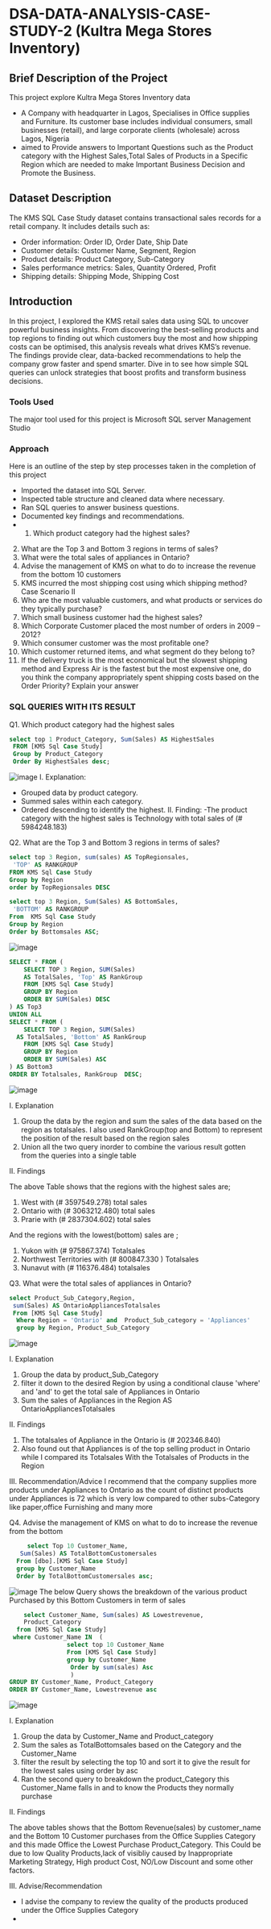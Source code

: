 # DSA-DATA-ANALYSIS-CASE-STUDY-2 (Kultra Mega Stores Inventory)

## Brief Description of the Project
 This project explore Kultra Mega Stores Inventory data
 - A Company with headquarter in Lagos, Specialises in Office supplies and Furniture. Its customer base includes individual consumers, small businesses (retail), and large corporate clients (wholesale) across Lagos, Nigeria
 - aimed to Provide answers to  Important Questions such as the Product category with the Highest Sales,Total Sales of Products in a Specific Region which are needed to make Important Business Decision and Promote the Business.

## Dataset Description
The KMS SQL Case Study dataset contains transactional sales records for a retail company. It includes details such as:
- Order information: Order ID, Order Date, Ship Date
- Customer details: Customer Name, Segment, Region
- Product details: Product Category, Sub-Category
- Sales performance metrics: Sales, Quantity Ordered, Profit
- Shipping details: Shipping Mode, Shipping Cost 
  

## Introduction
In this project, I explored the KMS retail sales data using SQL to uncover powerful business insights. From discovering the best-selling products and top regions to finding out which customers buy the most and how shipping costs can be optimised, this analysis reveals what drives KMS’s revenue. The findings provide clear, data-backed recommendations to help the company grow faster and spend smarter. Dive in to see how simple SQL queries can unlock strategies that boost profits and transform business decisions.
### Tools Used
The major tool used for this project is Microsoft SQL server Management Studio

### Approach 
Here is an outline of the step by step processes taken in the completion of this project  

- Imported the dataset into SQL Server.
- Inspected table structure and cleaned data where necessary.
- Ran SQL queries to answer business questions.
- Documented key findings and recommendations.
- 
  1. Which product category had the highest sales?
2. What are the Top 3 and Bottom 3 regions in terms of sales?
3. What were the total sales of appliances in Ontario?
4. Advise the management of KMS on what to do to increase the revenue from the bottom
10 customers
5. KMS incurred the most shipping cost using which shipping method?
Case Scenario II
6. Who are the most valuable customers, and what products or services do they typically
purchase?
7. Which small business customer had the highest sales?
8. Which Corporate Customer placed the most number of orders in 2009 – 2012?
9. Which consumer customer was the most profitable one?
10. Which customer returned items, and what segment do they belong to?
11. If the delivery truck is the most economical but the slowest shipping method and
Express Air is the fastest but the most expensive one, do you think the company
appropriately spent shipping costs based on the Order Priority? Explain your answer

  ### SQL QUERIES WITH ITS RESULT
   Q1. Which product category had the highest sales
```sql
select top 1 Product_Category, Sum(Sales) AS HighestSales
 FROM [KMS Sql Case Study]
 Group by Product_Category
 Order By HighestSales desc;
```
![image](https://github.com/user-attachments/assets/d3aafd58-3a02-42e8-9694-242236794828)
 I. Explanation:
- Grouped data by product category.
- Summed sales within each category.
- Ordered descending to identify the highest.
II. Finding:
  -The product category with the highest sales is Technology with total sales of 
(# 5984248.183)

Q2. What are the Top 3 and Bottom 3 regions in terms of sales?
   ```sql
   select top 3 Region, sum(sales) AS TopRegionsales,
    'TOP' AS RANKGROUP
   FROM KMS Sql Case Study
   Group by Region
   order by TopRegionsales DESC
  ```
 ```sql
 select top 3 Region, Sum(Sales) AS BottomSales,
  'BOTTOM' AS RANKGROUP
 From  KMS Sql Case Study
 Group by Region 
 Order by Bottomsales ASC;
```
![image](https://github.com/user-attachments/assets/3846f1af-dfcd-49c1-afdb-370660f19e05)
```sql
SELECT * FROM (
    SELECT TOP 3 Region, SUM(Sales)
    AS TotalSales, 'Top' AS RankGroup
    FROM [KMS Sql Case Study]
    GROUP BY Region
    ORDER BY SUM(Sales) DESC
) AS Top3
UNION ALL
SELECT * FROM (
    SELECT TOP 3 Region, SUM(Sales)
  AS TotalSales, 'Bottom' AS RankGroup
    FROM [KMS Sql Case Study]
    GROUP BY Region
    ORDER BY SUM(Sales) ASC
) AS Bottom3
ORDER BY Totalsales, RankGroup  DESC;
```
![image](https://github.com/user-attachments/assets/97528c74-38cd-41e6-9b10-56057377551b)

I. Explanation
1. Group the data by the region and sum the sales of the data based on the region as totalsales. I also used RankGroup(top and Bottom) to represent the position of the result based on the region sales
2. Union all the two query inorder to combine the various result gotten from the queries into a single table
   
II. Findings

The above Table shows that the regions with the highest sales are;
1. West with (# 3597549.278) total sales
2. Ontario	with (# 3063212.480) total sales
3. Prarie	 with (# 2837304.602)	 total sales
 
And the regions with the lowest(bottom) sales are ;
1. Yukon	with (# 975867.374)	Totalsales
2. Northwest Territories with (#	800847.330	) Totalsales
3. Nunavut	with (# 116376.484) totalsales

Q3. What were the total sales of appliances in Ontario?
   
```sql
select Product_Sub_Category,Region,
 sum(Sales) AS OntarioAppliancesTotalsales
 From [KMS Sql Case Study] 
  Where Region = 'Ontario' and  Product_Sub_category = 'Appliances'
  group by Region, Product_Sub_Category
  ```
![image](https://github.com/user-attachments/assets/8570b387-2bbd-4496-bb25-0bd5bdf17240)

I. Explanation
1. Group the data by product_Sub_Category
2. filter it down to the desired Region by using a conditional clause 'where' and 'and' to get the total sale of Appliances in Ontario
3. Sum the sales of Appliances in the Region AS OntarioAppliancesTotalsales

II. Findings
1. The totalsales of Appliance in the Ontario is (# 202346.840)
2. Also found out that Appliances is of the top selling product in Ontario while  I compared its Totalsales With the Totalsales of Products in the Region
   
III. Recommendation/Advice
 I recommend that the company supplies more products under Appliances to Ontario as the count of distinct products under Appliances is 72 which is very low compared to other subs-Category like paper,office Furnishing and many more

 Q4. Advise the management of KMS on what to do to increase the revenue from the bottom
```sql
     select Top 10 Customer_Name,
   Sum(Sales) AS TotalBottomCustomersales
  From [dbo].[KMS Sql Case Study]
  group by Customer_Name 
  Order by TotalBottomCustomersales asc;
```
![image](https://github.com/user-attachments/assets/e862aaa2-68f4-47fa-8786-99d44c0104b4)
The below Query shows the breakdown of the various product Purchased by this Bottom Customers in term of sales
```sql
    select Customer_Name, Sum(sales) AS Lowestrevenue,
    Product_Category
  from [KMS Sql Case Study] 
 where Customer_Name IN  (
                select top 10 Customer_Name
				From [KMS Sql Case Study]
                group by Customer_Name
                 Order by sum(sales) Asc
				 )
GROUP BY Customer_Name, Product_Category
ORDER BY Customer_Name, Lowestrevenue asc
```
![image](https://github.com/user-attachments/assets/adffa82b-3c97-40e8-ab98-2258ce5e5c91)

I. Explanation
1. Group the data by Customer_Name and Product_category
2. Sum the sales as TotalBottomsales based on the Category and the Customer_Name
3. filter the result by selecting the top 10 and sort it to give the result for      the lowest sales using order by  asc
4. Ran the second query to breakdown the product_Category this Customer_Name falls in and to know the Products they normally purchase

II. Findings

The above tables shows that the Bottom Revenue(sales) by customer_name and the Bottom 10 Customer purchases from the Office Supplies Category and this made Office the Lowest Purchase Product_Category.
This Could be due to low Quality Products,lack of visibliy caused by Inappropriate Marketing Strategy, High product Cost, NO/Low Discount and some other factors.

III. Advise/Recommendation
- I advise the company to review the quality of the products produced under the Office Supplies Category
- 


